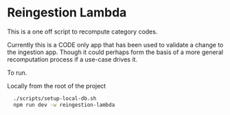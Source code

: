 # Reingestion Lambda

This is a one off script to recompute category codes. 

Currently this is a CODE only app that has been used to validate a change to the ingestion app. Though it could perhaps form the basis of a more general recomputation process if a use-case drives it.

To run.

Locally from the root of the project
```bash
  ./scripts/setup-local-db.sh
  npm run dev -w reingestion-lambda
```